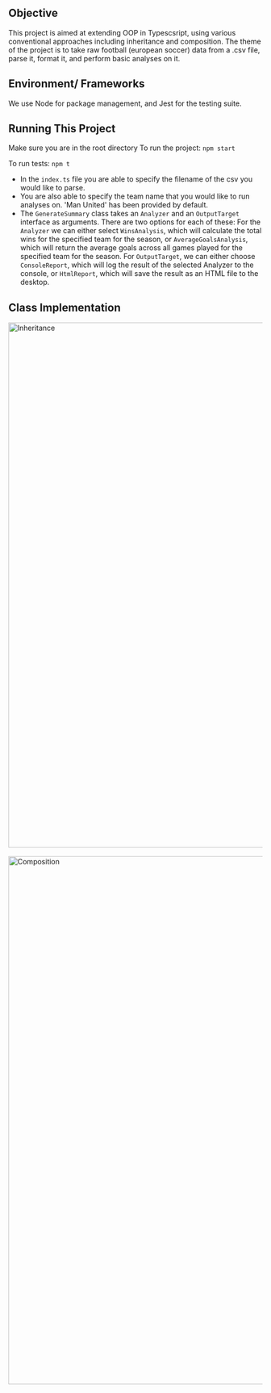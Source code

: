 ## Objective
This project is aimed at extending OOP in Typescsript, using various conventional approaches including inheritance and composition. The theme of the project is to take raw football (european soccer) data from a .csv file, parse it, format it, and perform basic analyses on it.

## Environment/ Frameworks
We use Node for package management, and Jest for the testing suite.

## Running This Project
Make sure you are in the root directory
To run the project:
`npm start`

To run tests:
`npm t`

- In the `index.ts` file you are able to specify the filename of the csv you would like to parse.
- You are also able to specify the team name that you would like to run analyses on. 'Man United' has been provided by default.
- The `GenerateSummary` class takes an `Analyzer` and an `OutputTarget` interface as arguments. There are two options for each of these: For the `Analyzer` we can either select `WinsAnalysis`, which will calculate the total wins for the specified team for the season, or `AverageGoalsAnalysis`, which will return the average goals across all games played for the specified team for the season. For `OutputTarget`, we can either choose `ConsoleReport`, which will log the result of the selected Analyzer to the console, or `HtmlReport`, which will save the result as an HTML file to the desktop.

## Class Implementation
<img width="1041" alt="Inheritance" src="https://github.com/pizzawarrior/ts-football-analysis/assets/94874182/8843dbaa-e4c4-4754-82c9-22d0e2a4207d"> \
\
<img width="1047" alt="Composition" src="https://github.com/pizzawarrior/ts-football-analysis/assets/94874182/9c98143d-d7c3-4780-b0c2-6db4e7770980">
